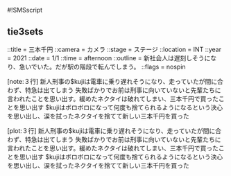 #!SMSscript

## tie3sets

::title = 三本千円
::camera = カメラ
::stage = ステージ
::location = INT
::year = 2021
::date = 1/1
::time = afternoon
::outline = 新社会人は遅刻しそうになり、急いでいた。だが駅の階段で転んでしまう。
::flags = nospin

[note:３行]
新人刑事の$kujiは電車に乗り遅れそうになり、走っていたが間に合わず、特急は出てしまう
失敗ばかりでお前は刑事に向いていないと先輩たちに言われたことを思い出す。緩めたネクタイは破れてしまい、三本千円で買ったことを思い出す
$kujiはボロボロになって何度も捨てられるようになるという決心を思い出し、涙を拭ったネクタイを捨てて新しい三本千円を買った

[plot:３行]
新人刑事の$kujiは電車に乗り遅れそうになり、走っていたが間に合わず、特急は出てしまう
失敗ばかりでお前は刑事に向いていないと先輩たちに言われたことを思い出す。緩めたネクタイは破れてしまい、三本千円で買ったことを思い出す
$kujiはボロボロになって何度も捨てられるようになるという決心を思い出し、涙を拭ったネクタイを捨てて新しい三本千円を買った
